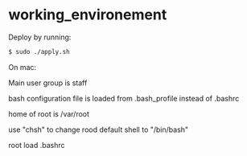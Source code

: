 # working_environement
Deploy by running:
````bash
$ sudo ./apply.sh
````

On mac:

Main user group is staff

bash configuration file is loaded from .bash_profile instead of .bashrc

home of root is /var/root


use "chsh" to change rood default shell to "/bin/bash"

root load .bashrc
